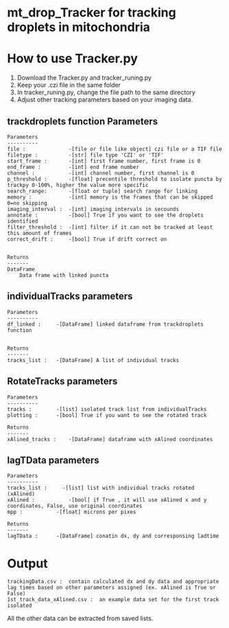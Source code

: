 # mt_drop_Tracker for tracking droplets in mitochondria 

# How to use Tracker.py
1. Download the Tracker.py and tracker_runing.py   
2. Keep your .czi file in the same folder   
3. In tracker_runing.py, change the file path to the same directory 
4. Adjust other tracking parameters based on your imaging data.  

## trackdroplets function Parameters 
        
    Parameters
    ----------
    file :              -[file or file like object] czi file or a TIF file
    filetype :          -[str] file type 'CZI' or 'TIF' 
    start_frame :       -[int] first frame number, first frame is 0
    end_frame :         -[int] end frame number
    channel :           -[int] channel number, first channel is 0        
    p_threshold :       -[float] precentile threshold to isolate puncta by trackpy 0-100%, higher the value more specific
    search_range:       -[float or tuple] search range for linking   
    memory :            -[int] memory is the frames that can be skipped 0=no skipping     
    imaging_interval :  -[int] imaging intervals in secounds     
    annotate :          -[bool] True if you want to see the droplets identified      
    filter_threshold :  -[int] filter if it can not be tracked at least this amount of frames    
    correct_drift :     -[bool] True if drift correct on
        

    Returns
    -------
    DataFrame
        Data frame with linked puncta
## individualTracks parameters 
    Parameters
    ----------
    df_linked :     -[DataFrame] linked dataframe from trackdroplets function
    
            
    Returns
    -------
    tracks_list :   -[DataFrame] A list of individual tracks 

## RotateTracks parameters
    Parameters
    ----------
    tracks :        -[list] isolated track list from individualTracks       
    plotting :      -[bool] True if you want to see the rotated track
               
    Returns
    -------
    xAlined_tracks :    -[DataFrame] dataframe with xAlined coordinates
## lagTData parameters  
    Parameters
    ----------
    tracks_list :     -[list] list with individual tracks rotated (xAlined)
    xAlined :           -[bool] if True , it will use xAlined x and y coordinates, False, use original coordinates
    mpp :           -[float] microns per pixes

    Returns
    -------
    lagTData :      -[DataFrame] conatin dx, dy and corresponsing ladtime
      

# Output
    trackingData.csv :  contain calculated dx and dy data and appropriate lag times based on other parameters assigned (ex. xAlined is True or False)   
    1st_track_data_xAlined.csv :  an example data set for the first track isolated   

All the other data can be extracted from saved lists.
